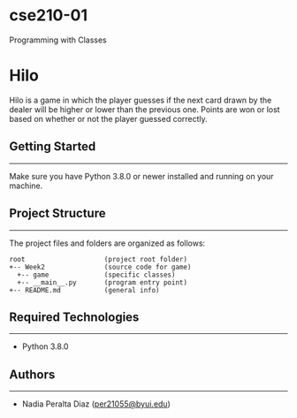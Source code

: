 # cse210-01
Programming with Classes

# Hilo
Hilo is a game in which the player guesses if the next card drawn by the dealer will be higher or lower than the previous one.
Points are won or lost based on whether or not the player guessed correctly.

## Getting Started
---
Make sure you have Python 3.8.0 or newer installed and running on your machine. 

## Project Structure
---
The project files and folders are organized as follows:
```
root                    (project root folder)
+-- Week2               (source code for game)
  +-- game              (specific classes)
  +-- __main__.py       (program entry point)
+-- README.md           (general info)
```

## Required Technologies
---
* Python 3.8.0

## Authors
---
* Nadia Peralta Diaz (per21055@byui.edu)
